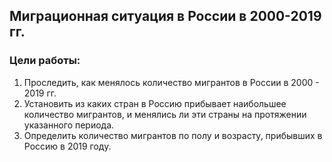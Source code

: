 ## Миграционная ситуация в России в 2000-2019 гг.  
### Цели работы:    
1. Проследить, как менялось количество мигрантов в России в 2000 - 2019 гг.    
2. Установить из каких стран в Россию прибывает наибольшее количество мигрантов, и менялись ли эти страны на протяжении указанного периода.     
3. Определить количество мигрантов по полу и возрасту, прибывших в Россию в 2019 году.
